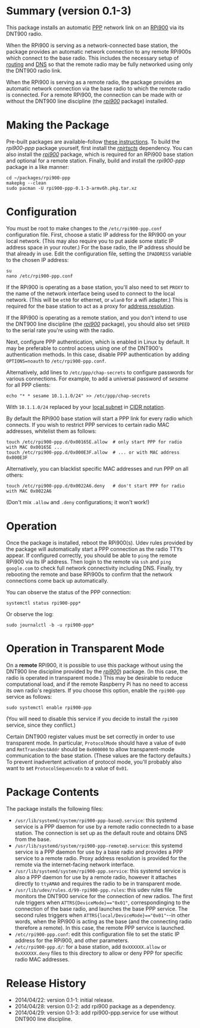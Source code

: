 Summary (version 0.1-3)
=======================

This package installs an automatic [PPP](http://en.wikipedia.org/wiki/Point-to-point_protocol) network link on an [RPi900](http://rpi900.com) via its DNT900 radio.

When the RPi900 is serving as a network-connected base station, the package provides an automatic network connection to any remote RPi900s which connect to the base radio. This includes the necessary setup of [routing](http://en.wikipedia.org/wiki/IP_forwarding) and [DNS](http://en.wikipedia.org/wiki/DNS) so that the remote radio may be fully networked using only the DNT900 radio link.

When the RPi900 is serving as a remote radio, the package provides an automatic network connection via the base radio to which the remote radio is connected. For a remote RPi900, the connection can be made with or without the DNT900 line discipline (the [*rpi900*](../rpi900/) package) installed.

Making the Package
==================

Pre-built packages are available&ndash;follow [these instructions](../README.md#package-repository). To build the *rpi900-ppp* package yourself, first install the [*rpirtscts*](../rpirtscts/) dependency. You can also install the [*rpi900*](../rpi900/) package, which is required for an RPi900 base station and optional for a remote station. Finally, build and install the *rpi900-ppp* package in a like manner:

    cd ~/packages/rpi900-ppp
    makepkg --clean
    sudo pacman -U rpi900-ppp-0.1-3-armv6h.pkg.tar.xz

Configuration
=============

You must be root to make changes to the `/etc/rpi900-ppp.conf` configuration file. First, choose a static IP address for the RPi900 on your local network. (This may also require you to put aside some static IP address space in your router.) For the base radio, the IP address should be that already in use. Edit the configuration file, setting the `IPADDRESS` variable to the chosen IP address:

    su
    nano /etc/rpi900-ppp.conf

If the RPi900 is operating as a base station, you'll also need to set `PROXY` to the name of the network interface being used to connect to the local network. (This will be `eth0` for ethernet, or `wlan0` for a wifi adapter.) This is required for the base station to act as a proxy for [address resolution](http://en.wikipedia.org/wiki/Proxy_ARP).

If the RPi900 is operating as a remote station, and you don't intend to use the DNT900 line discipline (the [*rpi900*](../rpi900/) package), you should also set `SPEED` to the serial rate you're using with the radio.

Next, configure PPP authentication, which is enabled in Linux by default. It may be preferable to control access using one of the DNT900's authentication methods. In this case, disable PPP authentication by adding `OPTIONS=noauth` to `/etc/rpi900-ppp.conf`.

Alternatively, add lines to `/etc/ppp/chap-secrets` to configure passwords for various connections. For example, to add a universal password of *sesame* for all PPP clients:

    echo "* * sesame 10.1.1.0/24" >> /etc/ppp/chap-secrets

With `10.1.1.0/24` replaced by your [local subnet](http://en.wikipedia.org/wiki/Subnetwork) in [CIDR notation](http://en.wikipedia.org/wiki/CIDR_notation#CIDR_notation).

By default the RPi900 base station will start a PPP link for every radio which connects. If you wish to restrict PPP services to certain radio MAC addresses, whitelist them as follows:

    touch /etc/rpi900-ppp.d/0x00165E.allow  # only start PPP for radio with MAC 0x00165E ...
    touch /etc/rpi900-ppp.d/0x000E3F.allow  # ... or with MAC address 0x000E3F

Alternatively, you can blacklist specific MAC addresses and run PPP on all others:

    touch /etc/rpi900-ppp.d/0x0022A6.deny   # don't start PPP for radio with MAC 0x0022A6

(Don't mix `.allow` and `.deny` configurations; it won't work!)

Operation
=========

Once the package is installed, reboot the RPi900(s). Udev rules provided by the package will automatically start a PPP connection as the radio TTYs appear. If configured correctly, you should be able to `ping` the remote RPi900 via its IP address. Then login to the remote via `ssh` and `ping google.com` to check full network connectivity including DNS. Finally, try rebooting the remote and base RPi900s to confirm that the network connections come back up automatically.

You can observe the status of the PPP connection:

    systemctl status rpi900-ppp*

Or observe the log:

    sudo journalctl -b -u rpi900-ppp*

Operation in Transparent Mode
=============================

On a **remote** RPi900, it is possible to use this package without using the DNT900 line discipline provided by the [*rpi900*](../rpi900/)) package. (In this case, the radio is operated in transparent mode.) This may be desirable to reduce computational load, and if the remote Raspberry Pi has no need to access its own radio's registers. If you choose this option, enable the `rpi900-ppp` service as follows:

    sudo systemctl enable rpi900-ppp

(You will need to disable this service if you decide to install the `rpi900` service, since they conflict.)

Certain DNT900 register values must be set correctly in order to use transparent mode. In particular, `ProtocolMode` should have a value of `0x00` and `RmtTransDestAddr` should be `0x000000` to allow transparent-mode communication to the base station. (These values are the factory defaults.) To prevent inadvertent activation of protocol mode, you'll probably also want to set `ProtocolSequenceEn` to a value of `0x01`.

Package Contents
================

The package installs the following files:

* `/usr/lib/systemd/system/rpi900-ppp-base@.service`: this systemd service is a PPP daemon for use by a remote radio connectedn to a base station. The connection is set up as the default route and obtains DNS from the base.
* `/usr/lib/systemd/system/rpi900-ppp-remote@.service`: this systemd service is a PPP daemon for use by a base radio and provides a PPP service to a remote radio. Proxy address resolution is provided for the remote via the internet-facing network interface.
* `/usr/lib/systemd/system/rpi900-ppp.service`: this systemd service is also a PPP daemon for use by a remote radio, however it attaches directly to `ttyAMA0` and requires the radio to be in transparent mode.
* `/usr/lib/udev/rules.d/99-rpi900-ppp.rules`: this udev rules file monitors the DNT900 service for the connection of new radios. The first rule triggers when `ATTRS{DeviceMode}=="0x01"`, correspondinging to the connection of the base radio, and launches the base PPP service. The second rules triggers when `ATTRS{local/DeviceMode}=="0x01"`--in other words, when the RPi900 is acting as the base (and the connecting radio therefore a remote). In this case, the remote PPP service is launched.
* `/etc/rpi900-ppp.conf`: edit this configuration file to set the static IP address for the RPi900, and other parameters.
* `/etc/rpi900-ppp.d/`: for a base station, add `0xXXXXXX.allow` or `0xXXXXXX.deny` files to this directory to allow or deny PPP for specific radio MAC addresses.

Release History
===============

* 2014/04/22: version 0.1-1: initial release.
* 2014/04/28: version 0.1-2: add rpi900 package as a dependency.
* 2014/04/29: version 0.1-3: add rpi900-ppp.service for use without DNT900 line discipline.
